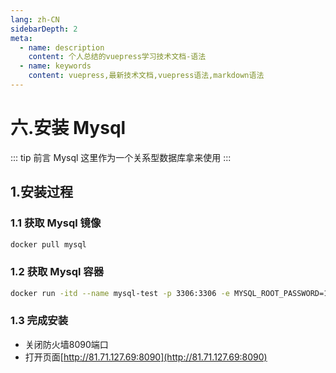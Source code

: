 ```yaml
---
lang: zh-CN
sidebarDepth: 2
meta:
  - name: description
    content: 个人总结的vuepress学习技术文档-语法
  - name: keywords
    content: vuepress,最新技术文档,vuepress语法,markdown语法
---
```


# 六.安装 Mysql

::: tip 前言
Mysql 这里作为一个关系型数据库拿来使用
:::
## 1.安装过程

### 1.1 获取 Mysql 镜像


```bash
docker pull mysql
```

### 1.2 获取 Mysql 容器

```bash
docker run -itd --name mysql-test -p 3306:3306 -e MYSQL_ROOT_PASSWORD=123456 mysql
```

### 1.3 完成安装

- 关闭防火墙8090端口
- 打开页面[http://81.71.127.69:8090](http://81.71.127.69:8090)